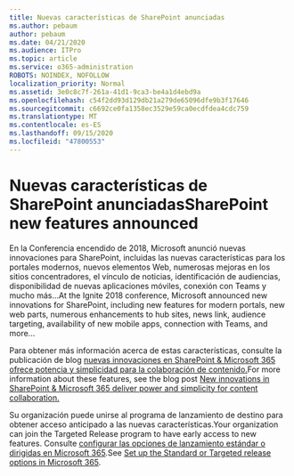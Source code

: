 ```yaml
---
title: Nuevas características de SharePoint anunciadas
ms.author: pebaum
author: pebaum
ms.date: 04/21/2020
ms.audience: ITPro
ms.topic: article
ms.service: o365-administration
ROBOTS: NOINDEX, NOFOLLOW
localization_priority: Normal
ms.assetid: 3e0c8c7f-261a-41d1-9ca3-be4a1d4ebd9a
ms.openlocfilehash: c54f2dd93d129db21a279de65096dfe9b3f17646
ms.sourcegitcommit: c6692ce0fa1358ec3529e59ca0ecdfdea4cdc759
ms.translationtype: MT
ms.contentlocale: es-ES
ms.lasthandoff: 09/15/2020
ms.locfileid: "47800553"
---
```

# <a name="sharepoint-new-features-announced"></a><span data-ttu-id="03441-102">Nuevas características de SharePoint anunciadas</span><span class="sxs-lookup"><span data-stu-id="03441-102">SharePoint new features announced</span></span>

<span data-ttu-id="03441-103">En la Conferencia encendido de 2018, Microsoft anunció nuevas innovaciones para SharePoint, incluidas las nuevas características para los portales modernos, nuevos elementos Web, numerosas mejoras en los sitios concentradores, el vínculo de noticias, identificación de audiencias, disponibilidad de nuevas aplicaciones móviles, conexión con Teams y mucho más...</span><span class="sxs-lookup"><span data-stu-id="03441-103">At the Ignite 2018 conference, Microsoft announced new innovations for SharePoint, including new features for modern portals, new web parts, numerous enhancements to hub sites, news link, audience targeting, availability of new mobile apps, connection with Teams, and more...</span></span>
  
<span data-ttu-id="03441-104">Para obtener más información acerca de estas características, consulte la publicación de blog [nuevas innovaciones en SharePoint &amp; Microsoft 365 ofrece potencia y simplicidad para la colaboración de contenido.](https://go.microsoft.com/fwlink/?linkid=2026502)</span><span class="sxs-lookup"><span data-stu-id="03441-104">For more information about these features, see the blog post [New innovations in SharePoint &amp; Microsoft 365 deliver power and simplicity for content collaboration.](https://go.microsoft.com/fwlink/?linkid=2026502)</span></span>
  
<span data-ttu-id="03441-105">Su organización puede unirse al programa de lanzamiento de destino para obtener acceso anticipado a las nuevas características.</span><span class="sxs-lookup"><span data-stu-id="03441-105">Your organization can join the Targeted Release program to have early access to new features.</span></span> <span data-ttu-id="03441-106">Consulte [configurar las opciones de lanzamiento estándar o dirigidas en Microsoft 365](https://docs.microsoft.com/microsoft-365/admin/manage/release-options-in-office-365).</span><span class="sxs-lookup"><span data-stu-id="03441-106">See [Set up the Standard or Targeted release options in Microsoft 365](https://docs.microsoft.com/microsoft-365/admin/manage/release-options-in-office-365).</span></span>
